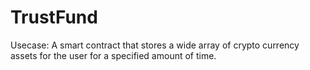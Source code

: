 # TrustFund

Usecase: A smart contract that stores a wide array of crypto currency assets for the user for a specified amount of time.
